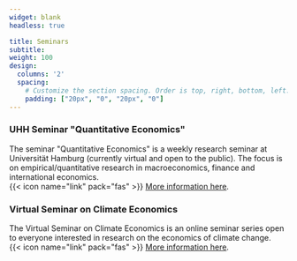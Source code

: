 ```yaml
---
widget: blank
headless: true

title: Seminars
subtitle: 
weight: 100
design:
  columns: '2'
  spacing:
    # Customize the section spacing. Order is top, right, bottom, left.
    padding: ["20px", "0", "20px", "0"]    
---
```

### UHH Seminar "Quantitative Economics"

The seminar "Quantitative Economics" is a weekly research seminar at Universität
Hamburg (currently virtual and open to the public). The focus is on
empirical/quantitative research in macroeconomics, finance and international
economics.  
{{< icon name="link" pack="fas" >}} [More information here](https://www.wiso.uni-hamburg.de/en/fachbereich-vwl/professuren/bauer/forschung/forschungsseminar.html).

### Virtual Seminar on Climate Economics

The Virtual Seminar on Climate Economics is an online seminar series open to everyone
interested in research on the economics of climate change.  
{{< icon name="link" pack="fas" >}} [More information here](https://www.frbsf.org/economic-research/events/virtual-seminar-on-climate-economics/).

